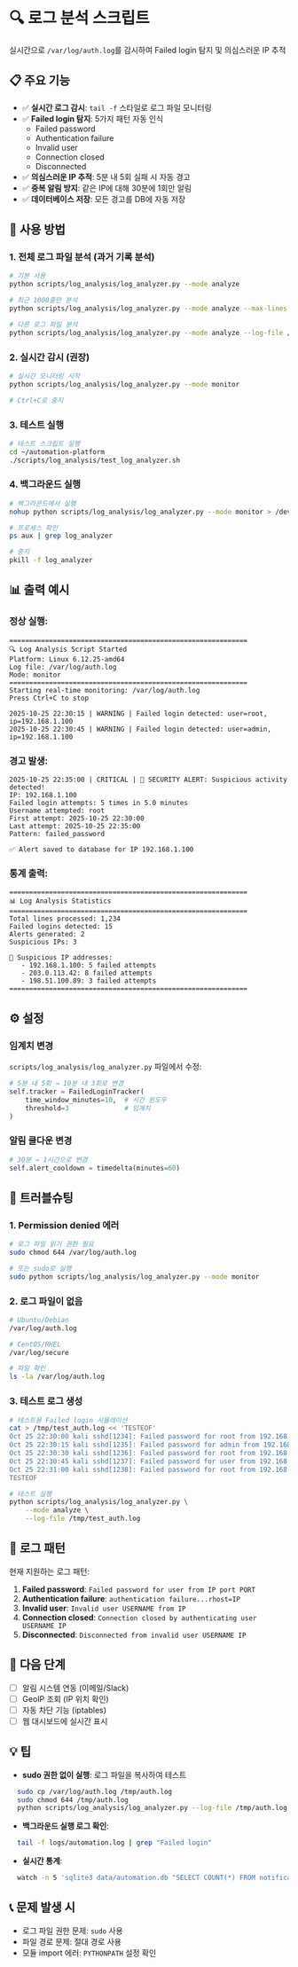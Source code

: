 # 🔍 로그 분석 스크립트

실시간으로 `/var/log/auth.log`를 감시하여 Failed login 탐지 및 의심스러운 IP 추적

## 📋 주요 기능

- ✅ **실시간 로그 감시**: `tail -f` 스타일로 로그 파일 모니터링
- ✅ **Failed login 탐지**: 5가지 패턴 자동 인식
  - Failed password
  - Authentication failure
  - Invalid user
  - Connection closed
  - Disconnected
- ✅ **의심스러운 IP 추적**: 5분 내 5회 실패 시 자동 경고
- ✅ **중복 알림 방지**: 같은 IP에 대해 30분에 1회만 알림
- ✅ **데이터베이스 저장**: 모든 경고를 DB에 자동 저장

## 🚀 사용 방법

### **1. 전체 로그 파일 분석** (과거 기록 분석)
```bash
# 기본 사용
python scripts/log_analysis/log_analyzer.py --mode analyze

# 최근 1000줄만 분석
python scripts/log_analysis/log_analyzer.py --mode analyze --max-lines 1000

# 다른 로그 파일 분석
python scripts/log_analysis/log_analyzer.py --mode analyze --log-file /var/log/secure
```

### **2. 실시간 감시** (권장)
```bash
# 실시간 모니터링 시작
python scripts/log_analysis/log_analyzer.py --mode monitor

# Ctrl+C로 중지
```

### **3. 테스트 실행**
```bash
# 테스트 스크립트 실행
cd ~/automation-platform
./scripts/log_analysis/test_log_analyzer.sh
```

### **4. 백그라운드 실행**
```bash
# 백그라운드에서 실행
nohup python scripts/log_analysis/log_analyzer.py --mode monitor > /dev/null 2>&1 &

# 프로세스 확인
ps aux | grep log_analyzer

# 중지
pkill -f log_analyzer
```

## 📊 출력 예시

### 정상 실행:
```
============================================================
🔍 Log Analysis Script Started
Platform: Linux 6.12.25-amd64
Log file: /var/log/auth.log
Mode: monitor
============================================================
Starting real-time monitoring: /var/log/auth.log
Press Ctrl+C to stop

2025-10-25 22:30:15 | WARNING | Failed login detected: user=root, ip=192.168.1.100
2025-10-25 22:30:45 | WARNING | Failed login detected: user=admin, ip=192.168.1.100
```

### 경고 발생:
```
2025-10-25 22:35:00 | CRITICAL | 🚨 SECURITY ALERT: Suspicious activity detected!
IP: 192.168.1.100
Failed login attempts: 5 times in 5.0 minutes
Username attempted: root
First attempt: 2025-10-25 22:30:00
Last attempt: 2025-10-25 22:35:00
Pattern: failed_password

✅ Alert saved to database for IP 192.168.1.100
```

### 통계 출력:
```
============================================================
📊 Log Analysis Statistics
============================================================
Total lines processed: 1,234
Failed logins detected: 15
Alerts generated: 2
Suspicious IPs: 3

🚨 Suspicious IP addresses:
   - 192.168.1.100: 5 failed attempts
   - 203.0.113.42: 8 failed attempts
   - 198.51.100.89: 3 failed attempts
============================================================
```

## ⚙️ 설정

### 임계치 변경

`scripts/log_analysis/log_analyzer.py` 파일에서 수정:
```python
# 5분 내 5회 → 10분 내 3회로 변경
self.tracker = FailedLoginTracker(
    time_window_minutes=10,  # 시간 윈도우
    threshold=3              # 임계치
)
```

### 알림 쿨다운 변경
```python
# 30분 → 1시간으로 변경
self.alert_cooldown = timedelta(minutes=60)
```

## 🐛 트러블슈팅

### 1. Permission denied 에러
```bash
# 로그 파일 읽기 권한 필요
sudo chmod 644 /var/log/auth.log

# 또는 sudo로 실행
sudo python scripts/log_analysis/log_analyzer.py --mode monitor
```

### 2. 로그 파일이 없음
```bash
# Ubuntu/Debian
/var/log/auth.log

# CentOS/RHEL
/var/log/secure

# 파일 확인
ls -la /var/log/auth.log
```

### 3. 테스트 로그 생성
```bash
# 테스트용 Failed login 시뮬레이션
cat > /tmp/test_auth.log << 'TESTEOF'
Oct 25 22:30:00 kali sshd[1234]: Failed password for root from 192.168.1.100 port 12345
Oct 25 22:30:15 kali sshd[1235]: Failed password for admin from 192.168.1.100 port 12346
Oct 25 22:30:30 kali sshd[1236]: Failed password for root from 192.168.1.100 port 12347
Oct 25 22:30:45 kali sshd[1237]: Failed password for user from 192.168.1.100 port 12348
Oct 25 22:31:00 kali sshd[1238]: Failed password for root from 192.168.1.100 port 12349
TESTEOF

# 테스트 실행
python scripts/log_analysis/log_analyzer.py \
    --mode analyze \
    --log-file /tmp/test_auth.log
```

## 📝 로그 패턴

현재 지원하는 로그 패턴:

1. **Failed password**: `Failed password for user from IP port PORT`
2. **Authentication failure**: `authentication failure...rhost=IP`
3. **Invalid user**: `Invalid user USERNAME from IP`
4. **Connection closed**: `Connection closed by authenticating user USERNAME IP`
5. **Disconnected**: `Disconnected from invalid user USERNAME IP`

## 🎯 다음 단계

- [ ] 알림 시스템 연동 (이메일/Slack)
- [ ] GeoIP 조회 (IP 위치 확인)
- [ ] 자동 차단 기능 (iptables)
- [ ] 웹 대시보드에 실시간 표시

## 💡 팁

- **sudo 권한 없이 실행**: 로그 파일을 복사하여 테스트
```bash
  sudo cp /var/log/auth.log /tmp/auth.log
  sudo chmod 644 /tmp/auth.log
  python scripts/log_analysis/log_analyzer.py --log-file /tmp/auth.log
```

- **백그라운드 실행 로그 확인**:
```bash
  tail -f logs/automation.log | grep "Failed login"
```

- **실시간 통계**:
```bash
  watch -n 5 'sqlite3 data/automation.db "SELECT COUNT(*) FROM notifications WHERE channel=\"log_analysis\""'
```

## 📞 문제 발생 시

- 로그 파일 권한 문제: `sudo` 사용
- 파일 경로 문제: 절대 경로 사용
- 모듈 import 에러: `PYTHONPATH` 설정 확인
